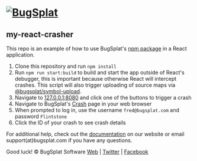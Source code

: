 # [![BugSplat](https://s3.amazonaws.com/bugsplat-public/npm/header.png)](https://www.bugsplat.com)

## my-react-crasher

This repo is an example of how to use BugSplat's [npm package](https://www.npmjs.com/package/bugsplat-react) in a React application.

1. Clone this repository and run `npm install`
2. Run `npm run start:build` to build and start the app outside of React's debugger, this is important because otherwise React will intercept crashes. This script will also trigger uploading of source maps via [@bugsplat/symbol-upload](https://www.npmjs.com/package/@bugsplat/symbol-upload).
3. Navigate to [127.0.0.1:8080](http://127.0.0.1:8080) and click one of the buttons to trigger a crash
4. Navigate to BugSplat's [Crash](https://app.bugsplat.com/v2/crashes?database=Fred&c0=appName&f0=CONTAINS&v0=my-react-crasher) page in your web browser
5. When prompted to log in, use the username `fred@bugsplat.com` and password `Flintstone`
6. Click the ID of your crash to see crash details

For additional help, check out the [documentation](http://www.bugsplat.com/docs/) on our website or email support(at)bugsplat.com if you have any questions.

Good luck!
© BugSplat Software
[Web](https://www.bugsplat.com) | [Twitter](https://twitter.com/BugSplatCo) | [Facebook](https://www.facebook.com/bugsplatsoftware/)
